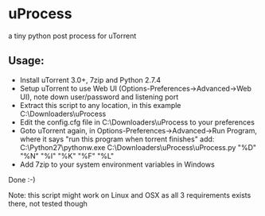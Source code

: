 uProcess
========

a tiny python post process for uTorrent


Usage:
---------
- Install uTorrent 3.0+, 7zip and Python 2.7.4
- Setup uTorrent to use Web UI (Options-Preferences->Advanced->Web UI), note down user/password and listening port
- Extract this script to any location, in this example C:\Downloaders\uProcess
- Edit the config.cfg file in C:\Downloaders\uProcess to your preferences
- Goto uTorrent again, in Options-Preferences->Advanced->Run Program, where it says "run this program when torrent finishes" add: C:\Python27\pythonw.exe C:\Downloaders\uProcess\uProcess.py "%D" "%N" "%I" "%K" "%F" "%L"
- Add 7zip to your system environment variables in Windows

Done :-)

Note: this script might work on Linux and OSX as all 3 requirements exists there, not tested though
